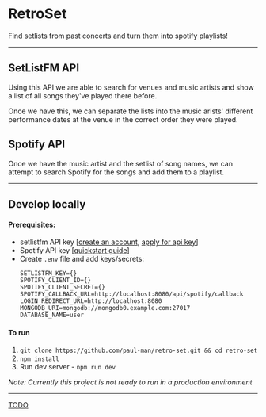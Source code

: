 # RetroSet

Find setlists from past concerts and turn them into spotify playlists!

_____

## SetListFM API

Using this API we are able to search for venues and music artists and show a list of all songs they've played there before.

Once we have this, we can separate the lists into the music arists' different performance dates at the venue in the correct order they were played.

## Spotify API

Once we have the music artist and the setlist of song names, we can attempt to search Spotify for the songs and add them to a playlist.

_____

## Develop locally

#### Prerequisites:
- setlistfm API key [[create an account](https://www.setlist.fm/signup), [apply for api key](https://www.setlist.fm/settings/api)]
- Spotify API key [[quickstart guide](https://developer.spotify.com/documentation/web-api/quick-start/)]
- Create `.env` file and add keys/secrets:
    ````
    SETLISTFM_KEY={}
    SPOTIFY_CLIENT_ID={}
    SPOTIFY_CLIENT_SECRET={}
    SPOTIFY_CALLBACK_URL=http://localhost:8080/api/spotify/callback
    LOGIN_REDIRECT_URL=http://localhost:8080
    MONGODB_URI=mongodb://mongodb0.example.com:27017
    DATABASE_NAME=user
    ````

#### To run

1. `git clone https://github.com/paul-man/retro-set.git && cd retro-set`
1. `npm install`
1. Run dev server - `npm run dev`

_Note: Currently this project is not ready to run in a production environment_
_____

[TODO](./TODO.md)

